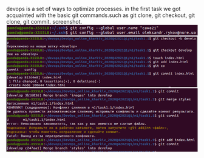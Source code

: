 devops is a set of ways to optimize processes.
in the first task we got acquainted with the basic git commands.such as git clone, git checkout, git clone, git commit.
screenshot.
![alt text](https://github.com/cawa21/DevOps_online_kharkiv_2020Q42021Q1/blob/main/m1/task1.1/im/1.png)
![alt text](https://github.com/cawa21/DevOps_online_kharkiv_2020Q42021Q1/blob/main/m1/task1.1/im/2.png)
![alt text](https://github.com/cawa21/DevOps_online_kharkiv_2020Q42021Q1/blob/main/m1/task1.1/im/3.png)
